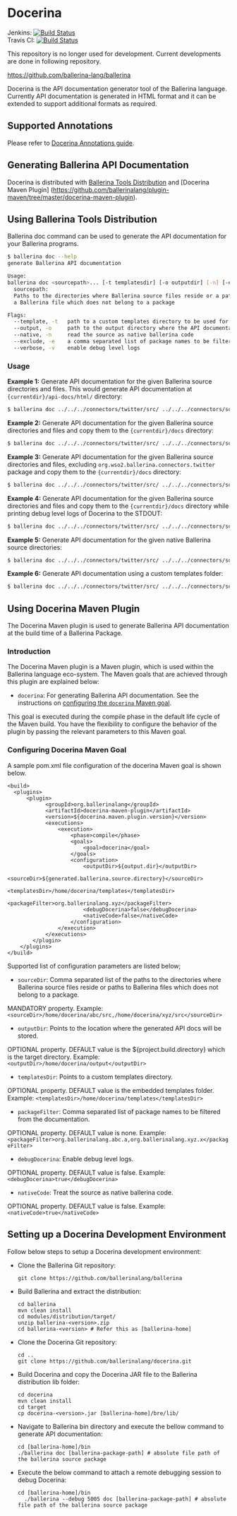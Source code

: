 # Docerina

Jenkins: [![Build Status](https://wso2.org/jenkins/job/ballerinalang/job/docerina/badge/icon)](https://wso2.org/jenkins/job/ballerinalang/job/docerina/)  
Travis CI: [![Build Status](https://travis-ci.org/ballerinalang/docerina.svg?branch=master)](https://travis-ci.org/ballerinalang/docerina)  

This repository is no longer used for development. Current developments are done in following repository.

https://github.com/ballerina-lang/ballerina

Docerina is the API documentation generator tool of the Ballerina language. Currently API documentation is generated in HTML format 
and it can be extended to support additional formats as required.

## Supported Annotations

Please refer to [Docerina Annotations guide](docs/Annotations.md).

## Generating Ballerina API Documentation

Docerina is distributed with [Ballerina Tools Distribution](https://github.com/ballerinalang/tools-distribution) and [Docerina Maven Plugin] (https://github.com/ballerinalang/plugin-maven/tree/master/docerina-maven-plugin). 

## Using Ballerina Tools Distribution

Ballerina doc command can be used to generate the API documentation for your Ballerina programs.

```sh
$ ballerina doc --help
generate Ballerina API documentation

Usage:
ballerina doc <sourcepath>... [-t templatesdir] [-o outputdir] [-n] [-e excludedpackages] [-v]
  sourcepath:
  Paths to the directories where Ballerina source files reside or a path to
  a Ballerina file which does not belong to a package

Flags:
  --template, -t   path to a custom templates directory to be used for API documentation generation
  --output, -o     path to the output directory where the API documentation will be written to
  --native, -n     read the source as native ballerina code
  --exclude, -e    a comma separated list of package names to be filtered from the documentation
  --verbose, -v    enable debug level logs
```

### Usage

**Example 1:** Generate API documentation for the given Ballerina source directories and files. This would generate API documentation at `{currentdir}/api-docs/html/` directory:
```sh
$ ballerina doc ../../../connectors/twitter/src/ ../../../connectors/soap/src/ test.bal
```
**Example 2:** Generate API documentation for the given Ballerina source directories and files and copy them to the `{currentdir}/docs` directory:
```sh
$ ballerina doc ../../../connectors/twitter/src/ ../../../connectors/soap/src/ test.bal  -o docs
```
**Example 3:** Generate API documentation for the given Ballerina source directories and files, excluding `org.wso2.ballerina.connectors.twitter` package and copy them to the `{currentdir}/docs` directory:
```sh
$ ballerina doc ../../../connectors/twitter/src/ ../../../connectors/soap/src/ test.bal  -o docs -e org.wso2.ballerina.connectors.twitter
```
**Example 4:** Generate API documentation for the given Ballerina source directories and files and copy them to the `{currentdir}/docs` directory while printing debug level logs of Docerina to the STDOUT:
```sh
$ ballerina doc ../../../connectors/twitter/src/ ../../../connectors/soap/src/ test.bal  -o docs -v
```
**Example 5:** Generate API documentation for the given native Ballerina source directories:
```sh
$ ballerina doc ../../../connectors/twitter/src/ ../../../connectors/soap/src/ -n
```
**Example 6:** Generate API documentation using a custom templates folder:
```sh
$ ballerina doc ../../../connectors/twitter/src/ ../../../connectors/soap/src/ -t custom-templates
```

## Using Docerina Maven Plugin

The Docerina Maven plugin is used to generate Ballerina API documentation at the build time of a Ballerina Package.

### Introduction

The Docerina Maven plugin is a Maven plugin, which is used within the Ballerina language eco-system. The Maven goals that are achieved through this plugin are explained below:

* `docerina`: For generating Ballerina API documentation. See the instructions on [configuring the `docerina` Maven goal](#configuring-the-docerina-maven-goal). 

This goal is executed during the compile phase in the default life cycle of the Maven build. You have the flexibility to configure the behavior of the plugin by passing the relevant parameters to this Maven goal.

### Configuring Docerina Maven Goal

A sample pom.xml file configuration of the docerina Maven goal is shown below.

    <build>
      <plugins>
          <plugin>
                <groupId>org.ballerinalang</groupId>
                <artifactId>docerina-maven-plugin</artifactId>
                <version>${docerina.maven.plugin.version}</version>
                <executions>
                    <execution>
                        <phase>compile</phase>
                        <goals>
                            <goal>docerina</goal>
                        </goals>
                        <configuration>
                            <outputDir>${output.dir}</outputDir>
                            <sourceDir>${generated.ballerina.source.directory}</sourceDir>
                            <templatesDir>/home/docerina/templates</templatesDir>
                            <packageFilter>org.ballerinalang.xyz</packageFilter>
                            <debugDocerina>false</debugDocerina>
                            <nativeCode>false</nativeCode>
                        </configuration>
                    </execution>
                </executions>
            </plugin>
        </plugins>
    </build>
    
Supported list of configuration parameters are listed below;

* `sourceDir`: Comma separated list of the paths to the directories where Ballerina source files reside or 
paths to Ballerina files which does not belong to a package.

 MANDATORY property.
 Example: `<sourceDir>/home/docerina/abc/src,/home/docerina/xyz/src</sourceDir>`
 
* `outputDir`: Points to the location where the generated API docs will be stored. 

 OPTIONAL property.
 DEFAULT value is the ${project.build.directory} which is the target directory.
 Example: `<outputDir>/home/docerina/output</outputDir>`
 
* `templatesDir`: Points to a custom templates directory.

 OPTIONAL property.
 DEFAULT value is the embedded templates folder.
 Example: `<templatesDir>/home/docerina/templates</templatesDir>`

* `packageFilter`: Comma separated list of package names to be filtered from the documentation.

 OPTIONAL property.
 DEFAULT value is none.
 Example: `<packageFilter>org.ballerinalang.abc.a,org.ballerinalang.xyz.x</packageFilter>`

* `debugDocerina`: Enable debug level logs.

 OPTIONAL property.
 DEFAULT value is false.
 Example: `<debugDocerina>true</debugDocerina>`

* `nativeCode`: Treat the source as native ballerina code.

 OPTIONAL property.
 DEFAULT value is false.
 Example: `<nativeCode>true</nativeCode>`
 
## Setting up a Docerina Development Environment

Follow below steps to setup a Docerina development environment:

- Clone the Ballerina Git repository:
  
  ```
  git clone https://github.com/ballerinalang/ballerina
  ```
  
- Build Ballerina and extract the distribution:
 
  ```
  cd ballerina
  mvn clean install
  cd modules/distribution/target/
  unzip ballerina-<version>.zip
  cd ballerina-<version> # Refer this as [ballerina-home]
  ```

- Clone the Docerina Git repository:
  
  ```
  cd ..
  git clone https://github.com/ballerinalang/docerina.git
  ```

- Build Docerina and copy the Docerina JAR file to the Ballerina distribution lib folder:
  
  ```
  cd docerina
  mvn clean install
  cd target
  cp docerina-<version>.jar [ballerina-home]/bre/lib/
  ```

- Navigate to Ballerina bin directory and execute the bellow command to generate API documentation:
  
  ```
  cd [ballerina-home]/bin
  ./ballerina doc [ballerina-package-path] # absolute file path of the ballerina source package
  ```
  
- Execute the below command to attach a remote debugging session to debug Docerina:

  ```
  cd [ballerina-home]/bin
    ./ballerina --debug 5005 doc [ballerina-package-path] # absolute file path of the ballerina source package
  ```
